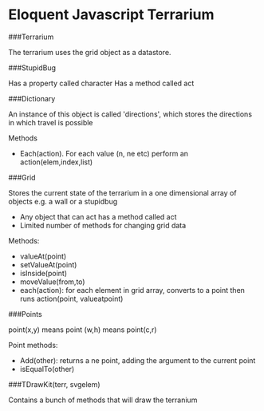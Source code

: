 Eloquent Javascript Terrarium
==========

###Terrarium

The terrarium uses the grid object as a datastore.


###StupidBug

Has a property called character
Has a method called act

###Dictionary

An instance of this object is called 'directions', which stores the directions in which travel is possible

Methods
* Each(action).  For each value (n, ne etc) perform an action(elem,index,list)

###Grid

Stores the current state of the terrarium in a one dimensional array of objects e.g. a wall or a stupidbug

* Any object that can act has a method called act
* Limited number of methods for changing grid data

Methods:
* valueAt(point)
* setValueAt(point)
* isInside(point)
* moveValue(from,to)
* each(action): for each element in grid array, converts to a point then runs action(point, valueatpoint)

###Points

point(x,y) means point (w,h) means point(c,r)

Point methods:
* Add(other): returns a ne point, adding the argument to the current point
* isEqualTo(other) 


###TDrawKit(terr, svgelem)

Contains a bunch of methods that will draw the terranium

